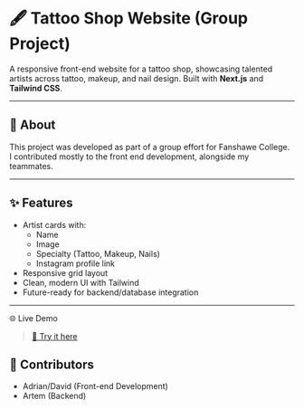 # 🖋️ Tattoo Shop Website (Group Project)

A responsive front-end website for a tattoo shop, showcasing talented artists across tattoo, makeup, and nail design. Built with **Next.js** and **Tailwind CSS**.

---

## 🤝 About

This project was developed as part of a group effort for Fanshawe College.  
I contributed mostly to the front end development, alongside my teammates.

---

## ✨ Features

- Artist cards with:
  - Name
  - Image
  - Specialty (Tattoo, Makeup, Nails)
  - Instagram profile link
- Responsive grid layout
- Clean, modern UI with Tailwind
- Future-ready for backend/database integration

---

🌐 Live Demo
> [🔗 Try it here](https://grapes-frontend.vercel.app/)

## 👥 Contributors

- Adrian/David (Front-end Development)  
- Artem (Backend)
